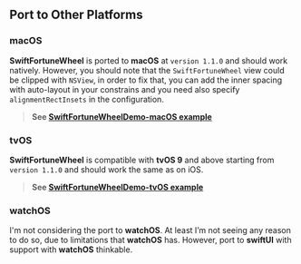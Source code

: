 ## Port to Other Platforms

### macOS

**SwiftFortuneWheel** is ported to **macOS** at `version 1.1.0` and should work natively. However, you should note that the `SwiftFortuneWheel` view could be clipped with `NSView`, in order to fix that, you can add the inner spacing with auto-layout in your constrains and you need also specify `alignmentRectInsets` in the configuration.

> **See [SwiftFortuneWheelDemo-macOS example](../Examples)**

### tvOS

**SwiftFortuneWheel** is compatible with **tvOS 9** and above starting from `version 1.1.0` and should work the same as on iOS.

> **See [SwiftFortuneWheelDemo-tvOS example](../Examples)**

### watchOS

I'm not considering the port to **watchOS**. At least I’m not seeing any reason to do so, due to limitations that **watchOS** has. However, port to **swiftUI** with support with **watchOS** thinkable.
